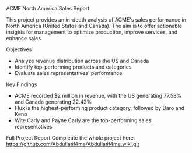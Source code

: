 ACME North America Sales Report

This project provides an in-depth analysis of ACME's sales performance in North America (United States and Canada). The aim is to offer actionable insights for management to optimize production, improve services, and enhance sales.

Objectives

- Analyze revenue distribution across the US and Canada
- Identify top-performing products and categories
- Evaluate sales representatives' performance

Key Findings

- ACME recorded $2 million in revenue, with the US generating 77.58% and Canada generating 22.42%
- Flux is the highest-performing product category, followed by Daro and Keno
- Wite Carly and Payne Carly are the top-performing sales representatives

Full Project Report
Compleate the whole project here:
[https://github.com/Abdullatif4me/Abdullatif4me.wiki.git
](https://github.com/Abdullatif4me/north-america-sales-report.wiki.git)
